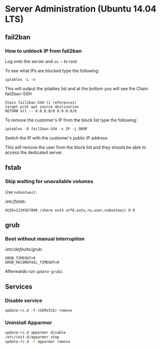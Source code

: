 # Server Administration (Ubuntu 14.04 LTS)

## fail2ban

### How to unblock IP from fail2ban

Log onto the server and `su –` to root

To see what IPs are blocked type the following:

    iptables -L -n

This will output the iptables list and at the bottom you will see the Chain fail2ban-SSH

    Chain fail2ban-SSH (1 references)
    target prot opt source destination
    RETURN all -- 0.0.0.0/0 0.0.0.0/0

To remove the customer's IP from the block list type the following:

    iptables -D fail2ban-SSH -s IP -j DROP

Switch the IP with the customer's public IP address.

This will remove the user from the block list and they should be able to access the dedicated server.

## fstab

### Skip waiting for unavailable volumes

Use `nobootwait`.

*/etc/fstab:*

    UUID=1234567890 /share ext4 utf8,auto,rw,user,nobootwait 0 0

## grub

### Boot without manual interruption

*/etc/defaults/grub:*

    GRUB_TIMEOUT=0
    GRUB_RECORDFAIL_TIMEOUT=0

Afterwards run `update-grub2`.

## Services

### Disable service

    update-rc.d -f <SERVICE> remove

### Uninstall Apparmor

```bash
update-rc.d apparmor disable
/etc/init.d/apparmor stop
update-rc.d -f apparmor remove
```
